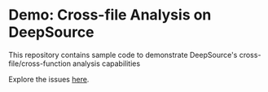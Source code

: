 # Demo: Cross-file Analysis on DeepSource

This repository contains sample code to demonstrate DeepSource's cross-file/cross-function analysis capabilities

Explore the issues [here](https://app.deepsource.com/gh/sanket-deepsource/demo-cfa/issues?category=all&page=1).
